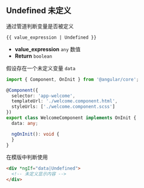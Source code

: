 ## Undefined 未定义

通过管道判断变量是否被定义

```
{{ value_expression | Undefined }}
```

- **value_expression** `any` 数值
- **Return** `boolean`

假设存在一个未定义变量 `data`

```typescript
import { Component, OnInit } from '@angular/core';

@Component({
  selector: 'app-welcome',
  templateUrl: './welcome.component.html',
  styleUrls: ['./welcome.component.scss']
})
export class WelcomeComponent implements OnInit {
  data: any;

  ngOnInit(): void {
  }
}
```

在模版中判断使用

```html
<div *ngIf="data|Undefined">
  <!-- 未定义显示内容 -->
</div>
```
